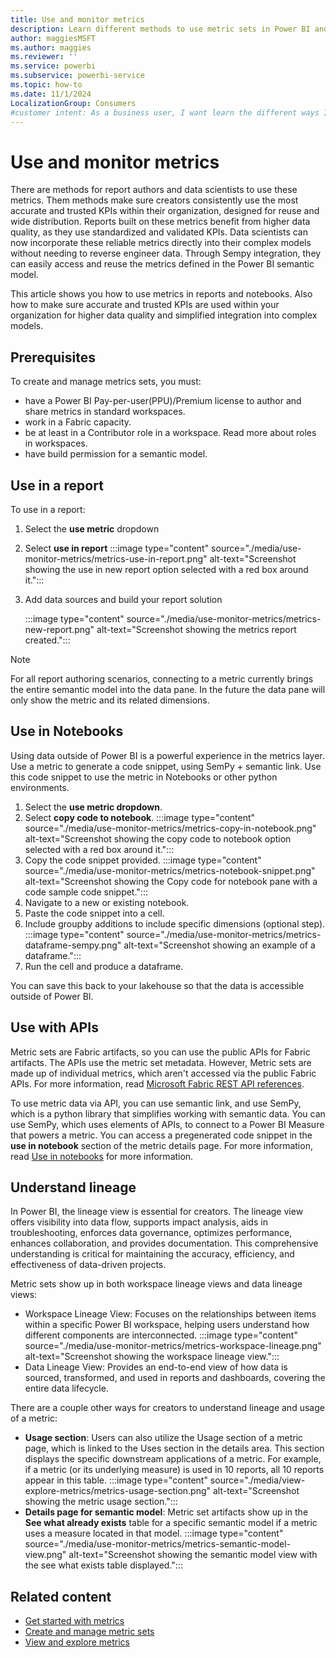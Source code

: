 ```yaml
---
title: Use and monitor metrics
description: Learn different methods to use metric sets in Power BI and how to ensure collaborators use accurate and trusted KPIs within your organization.
author: maggiesMSFT
ms.author: maggies
ms.reviewer: ''
ms.service: powerbi
ms.subservice: powerbi-service
ms.topic: how-to
ms.date: 11/1/2024
LocalizationGroup: Consumers
#customer intent: As a business user, I want learn the different ways I can use metrics and how to monitor them.
---
```


# Use and monitor metrics

There are methods for report authors and data scientists to use these metrics. Them methods make sure creators consistently use the most accurate and trusted KPIs within their organization, designed for reuse and wide distribution. Reports built on these metrics benefit from higher data quality, as they use standardized and validated KPIs. Data scientists can now incorporate these reliable metrics directly into their complex models without needing to reverse engineer data. Through Sempy integration, they can easily access and reuse the metrics defined in the Power BI semantic model.

This article shows you how to use metrics in reports and notebooks. Also how to make sure accurate and trusted KPIs are used within your organization for higher data quality and simplified integration into complex models.

## Prerequisites

To create and manage metrics sets, you must:

- have a Power BI Pay-per-user(PPU)/Premium license to author and share metrics in standard workspaces.
- work in a Fabric capacity.
- be at least in a Contributor role in a workspace. Read more about roles in workspaces.
- have build permission for a semantic model.

## Use in a report

To use in a report:

1. Select the **use metric** dropdown
1. Select **use in report**
    :::image type="content" source="./media/use-monitor-metrics/metrics-use-in-report.png" alt-text="Screenshot showing the use in new report option selected with a red box around it.":::
1. Add data sources and build your report solution

    :::image type="content" source="./media/use-monitor-metrics/metrics-new-report.png" alt-text="Screenshot showing the metrics report created.":::

> [!NOTE]
> For all report authoring scenarios, connecting to a metric currently brings the entire semantic model into the data pane. In the future the data pane will only show the metric and its related dimensions.

## Use in Notebooks

Using data outside of Power BI is a powerful experience in the metrics layer. Use a metric to generate a code snippet, using SemPy + semantic link. Use this code snippet to use the metric in Notebooks or other python environments.

1. Select the **use metric dropdown**.
1. Select **copy code to notebook**.
     :::image type="content" source="./media/use-monitor-metrics/metrics-copy-in-notebook.png" alt-text="Screenshot showing the copy code to notebook option selected with a red box around it.":::
1. Copy the code snippet provided.
    :::image type="content" source="./media/use-monitor-metrics/metrics-notebook-snippet.png" alt-text="Screenshot showing the Copy code for notebook pane with a code sample code snippet.":::
1. Navigate to a new or existing notebook.
1. Paste the code snippet into a cell.
1. Include groupby additions to include specific dimensions (optional step).
    :::image type="content" source="./media/use-monitor-metrics/metrics-dataframe-sempy.png" alt-text="Screenshot showing an example of a dataframe.":::
1. Run the cell and produce a dataframe.

You can save this back to your lakehouse so that the data is accessible outside of Power BI.

## Use with APIs

Metric sets are Fabric artifacts, so you can use the public APIs for Fabric artifacts. The APIs use the metric set metadata. However, Metric sets are made up of individual metrics, which aren't accessed via the public Fabric APIs. For more information, read [Microsoft Fabric REST API references](https://learn.microsoft.com/rest/api/fabric/articles/).

To use metric data via API, you can use semantic link, and use SemPy, which is a python library that simplifies working with semantic data. You can use SemPy, which uses elements of APIs, to connect to a Power BI Measure that powers a metric. You can access a pregenerated code snippet in the **use in notebook** section of the metric details page. For more information, read [Use in notebooks](#use-in-notebooks) for more information.

## Understand lineage

In Power BI, the lineage view is essential for creators. The lineage view offers visibility into data flow, supports impact analysis, aids in troubleshooting, enforces data governance, optimizes performance, enhances collaboration, and provides documentation. This comprehensive understanding is critical for maintaining the accuracy, efficiency, and effectiveness of data-driven projects.

Metric sets show up in both workspace lineage views and data lineage views:

- Workspace Lineage View: Focuses on the relationships between items within a specific Power BI workspace, helping users understand how different components are interconnected.
     :::image type="content" source="./media/use-monitor-metrics/metrics-workspace-lineage.png" alt-text="Screenshot showing the workspace lineage view.":::
- Data Lineage View: Provides an end-to-end view of how data is sourced, transformed, and used in reports and dashboards, covering the entire data lifecycle.

There are a couple other ways for creators to understand lineage and usage of a metric:  

- **Usage section**: Users can also utilize the Usage section of a metric page, which is linked to the Uses section in the details area. This section displays the specific downstream applications of a metric. For example, if a metric (or its underlying measure) is used in 10 reports, all 10 reports appear in this table.
    :::image type="content" source="./media/view-explore-metrics/metrics-usage-section.png" alt-text="Screenshot showing the metric usage section.":::
- **Details page for semantic model**: Metric set artifacts show up in the **See what already exists** table for a specific semantic model if a metric uses a measure located in that model.
   :::image type="content" source="./media/use-monitor-metrics/metrics-semantic-model-view.png" alt-text="Screenshot showing the semantic model view with the see what exists table displayed.":::

## Related content

- [Get started with metrics](create-metric-sets.md)
- [Create and manage metric sets](create-metric-sets.md)
- [View and explore metrics](view-explore-metrics.md)
